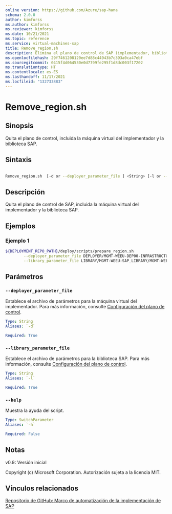 ```yaml
---
online version: https://github.com/Azure/sap-hana
schema: 2.0.0
author: kimforss
ms.author: kimforss
ms.reviewer: kimforss
ms.date: 10/21/2021
ms.topic: reference
ms.service: virtual-machines-sap
title: Remove_region.sh
description: Elimina el plano de control de SAP (implementador, biblioteca) mediante un script de shell.
ms.openlocfilehash: 29f7461208120ee7d88c44943b7c393a0ca47ebf
ms.sourcegitcommit: 0415f4d064530e0d7799fe295f1d8dc003f17202
ms.translationtype: HT
ms.contentlocale: es-ES
ms.lasthandoff: 11/17/2021
ms.locfileid: "132733883"
---
```

# <a name="remove_regionsh"></a>Remove_region.sh

## <a name="synopsis"></a>Sinopsis

Quita el plano de control, incluida la máquina virtual del implementador y la biblioteca SAP.
## <a name="syntax"></a>Sintaxis

```bash

Remove_region.sh  [-d or --deployer_parameter_file ] <String> [-l or --library_parameter_file ] <String>
```

## <a name="description"></a>Descripción
Quita el plano de control de SAP, incluida la máquina virtual del implementador y la biblioteca SAP.

## <a name="examples"></a>Ejemplos

### <a name="example-1"></a>Ejemplo 1
```bash
${DEPLOYMENT_REPO_PATH}/deploy/scripts/prepare_region.sh                                                         \
        --deployer_parameter_file DEPLOYER/MGMT-WEEU-DEP00-INFRASTRUCTURE/MGMT-WEEU-DEP00-INFRASTRUCTURE.tfvars  \
        --library_parameter_file LIBRARY/MGMT-WEEU-SAP_LIBRARY/MGMT-WEEU-SAP_LIBRARY.tfvars                      
```

## <a name="parameters"></a>Parámetros

### `--deployer_parameter_file`
Establece el archivo de parámetros para la máquina virtual del implementador. Para más información, consulte [Configuración del plano de control](../automation-configure-control-plane.md#deployer).

```yaml
Type: String
Aliases: `-d`

Required: True
```

### `--library_parameter_file`
Establece el archivo de parámetros para la biblioteca SAP. Para más información, consulte [Configuración del plano de control](../automation-configure-control-plane.md#sap-library).

```yaml
Type: String
Aliases: `-l`

Required: True
```
### `--help`
Muestra la ayuda del script.

```yaml
Type: SwitchParameter
Aliases: `-h`

Required: False
```


## <a name="notes"></a>Notas
v0.9: Versión inicial


Copyright (c) Microsoft Corporation.
Autorización sujeta a la licencia MIT.

## <a name="related-links"></a>Vínculos relacionados

[Repositorio de GitHub: Marco de automatización de la implementación de SAP](https://github.com/Azure/sap-hana)
